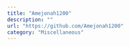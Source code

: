 ```yaml
---
title: "Amejonah1200"
description: ""
url: "https://github.com/Amejonah1200"
category: "Miscellaneous"
---
```


